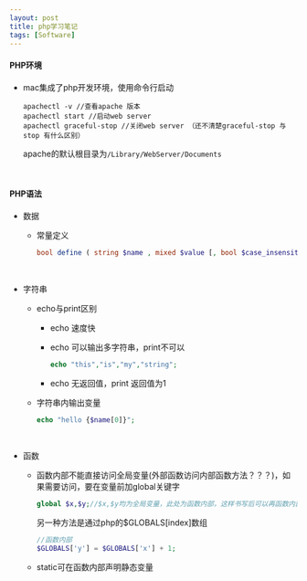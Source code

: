 ```yaml
---
layout: post
title: php学习笔记
tags: [Software]
---
```


#### PHP环境

- mac集成了php开发环境，使用命令行启动

  ```shell
  apachectl -v //查看apache 版本
  apachectl start //启动web server
  apachectl graceful-stop //关闭web server （还不清楚graceful-stop 与 stop 有什么区别）
  ```

  apache的默认根目录为`/Library/WebServer/Documents`

  ​

#### PHP语法

- 数据

  - 常量定义

    ```php
    bool define ( string $name , mixed $value [, bool $case_insensitive = false ] )
    ```

    ​

- 字符串

  - echo与print区别

    - echo 速度快

    - echo 可以输出多字符串，print不可以

      ```php
      echo "this","is","my","string";
      ```

    - echo 无返回值，print 返回值为1

  - 字符串内输出变量

    ```php
    echo "hello {$name[0]}";
    ```

    ​

- 函数

  - 函数内部不能直接访问全局变量(外部函数访问内部函数方法？？？)，如果需要访问，要在变量前加global关键字

    ```php
    global $x,$y;//$x,$y均为全局变量，此处为函数内部，这样书写后可以再函数内部使用x,y
    ```

    另一种方法是通过php的$GLOBALS[index]数组

    ```php
    //函数内部
    $GLOBALS['y'] = $GLOBALS['x'] + 1;
    ```

  - static可在函数内部声明静态变量